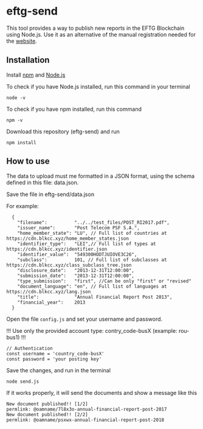 # eftg-send

This tool provides a way to publish new reports in the EFTG Blockchain using Node.js. Use it as an alternative of the manual registration needed for the [website](https://eftg.eu).

Installation
----------

Install [npm](https://www.npmjs.com/get-npm) and [Node.js](https://nodejs.org/en/)

To check if you have Node.js installed, run this command in your terminal
```
node -v
```
To check if you have npm installed, run this command
```
npm -v
```

Download this repository (eftg-send) and run
```
npm install
```
How to use
----------

The data to upload must me formatted in a JSON format, using the schema defined in this file: data.json.

Save the file in eftg-send/data.json

For example:

```
  {
    "filename":          "../../test_files/POST_RI2017.pdf",
    "issuer_name":       "Post Telecom PSF S.A.",
    "home_member_state": "LU", // Full list of countries at https://cdn.blkcc.xyz/home_member_states.json
    "identifier_type":   "LEI",// Full list of types at https://cdn.blkcc.xyz/identifier.json
    "identifier_value":  "549300HODTJUIOVE3C26",
    "subclass":          101, // Full list of subclasses at https://cdn.blkcc.xyz/class_subclass_tree.json
    "disclosure_date":   "2013-12-31T12:00:00",
    "submission_date":   "2013-12-31T12:00:00",
    "type_submission":   "first", //Can be only "first" or "revised"
    "document_language": "en", // Full list of languages at https://cdn.blkcc.xyz/lang.json
    "title":             "Annual Financial Report Post 2013",
    "financial_year":    2013
  }
```

Open the file `config.js` and set your username and password.

!!! Use only the provided account type: contry_code-busX  (example: rou-bus1) !!! 
```
// Authentication
const username = 'country_code-busX'
const password = 'your posting key'
```

Save the changes, and run in the terminal
```
node send.js
```
If it works properly, it will send the documents and show a message like this
```
New document published!! [1/2]
permlink: @oamname/7l8x3o-annual-financial-report-post-2017
New document published!! [2/2]
permlink: @oamname/psxwx-annual-financial-report-post-2018
```
